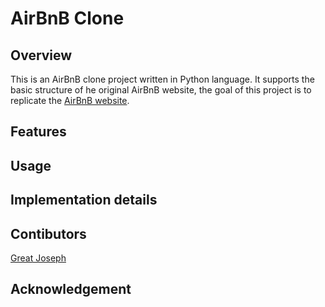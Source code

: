 # AirBnB Clone

## Overview
This is an AirBnB clone project written in Python language. It supports the basic structure of he original AirBnB website, the goal of this project is to replicate the [AirBnB website](https://www.airbnb.com).

## Features

## Usage

## Implementation details

## Contibutors
[Great Joseph][def]


## Acknowledgement



[def]: jgreat770@gmail.com

